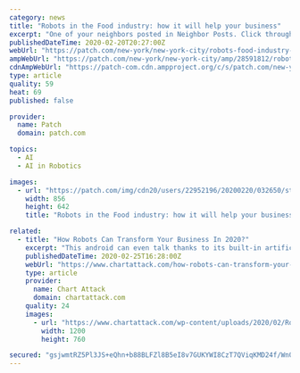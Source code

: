 ```yaml
---
category: news
title: "Robots in the Food industry: how it will help your business"
excerpt: "One of your neighbors posted in Neighbor Posts. Click through to read what they have to say. (The views expressed in this post are the author’s own.)"
publishedDateTime: 2020-02-20T20:27:00Z
webUrl: "https://patch.com/new-york/new-york-city/robots-food-industry-how-it-will-help-your-business"
ampWebUrl: "https://patch.com/new-york/new-york-city/amp/28591812/robots-food-industry-how-it-will-help-your-business"
cdnAmpWebUrl: "https://patch-com.cdn.ampproject.org/c/s/patch.com/new-york/new-york-city/amp/28591812/robots-food-industry-how-it-will-help-your-business"
type: article
quality: 59
heat: 69
published: false

provider:
  name: Patch
  domain: patch.com

topics:
  - AI
  - AI in Robotics

images:
  - url: "https://patch.com/img/cdn20/users/22952196/20200220/032650/styles/patch_image/public/robots___20152632264.jpg?width=984"
    width: 856
    height: 642
    title: "Robots in the Food industry: how it will help your business"

related:
  - title: "How Robots Can Transform Your Business In 2020?"
    excerpt: "This android can even talk thanks to its built-in artificial intelligence. However, robotics is a far more diverse science ... Many of them are also used in hospitals for physical therapy exercises. Some other types of industrial robots make vehicles we use. Most car manufacturers use them throughout the production process – such as assembly ..."
    publishedDateTime: 2020-02-25T16:28:00Z
    webUrl: "https://www.chartattack.com/how-robots-can-transform-your-business/"
    type: article
    provider:
      name: Chart Attack
      domain: chartattack.com
    quality: 24
    images:
      - url: "https://www.chartattack.com/wp-content/uploads/2020/02/Robot.jpg"
        width: 1200
        height: 760

secured: "gsjwmtRZ5Pl3JS+eQhn+b88BLFZl8B5eI8v7GUKYWI8CzT7QViqKMD24f/Wn07K2qx1ghmG7Fep4s2yiakyRc6bFvjx1sd9vecLU/w0/6rg/f+hLWWgfPydc1vSUecU6uWJcuq1YJJmKVF1TxLdP44PW0kRyMhMqxm4jnlxwJ8fkGWAiiMXCmoTOiH7K1ZI66UXNYLIOh+qNxGSrj6NnElfod2TNVnEEZzT48jIry/RMfN3taXtOINcVqbEG4uWqAqtpJJpwG1voIRK4dL6v72cHbltZVk7HdhyuPkV2cimZXAoP2UEqFb+nSNbs14liHGvM+QvGvlbuqJF+KVaGgKf7DrRU24I82cJo8we7Z6apcnXyNazP1zIqEeUahHoKHhUwJuC0ioyxdjym0KnyO8ovCqwLU1mW5Y8e8bNaa+AJKeu7NxCKYEVK5pltnOpKklHPDs+PU7zqZk95PgJlyZfsWvHKHkfmxXHrP8+unFk=;+aOxS8qBpJcT7gw2x62OSQ=="
---
```


